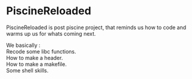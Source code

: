 # PiscineReloaded

PiscineReloaded is post piscine project, that reminds us how to code and warms up us for whats coming next.
  
We basically :  
Recode some libc functions.  
How to make a header.  
How to make a makefile.  
Some shell skills.  
